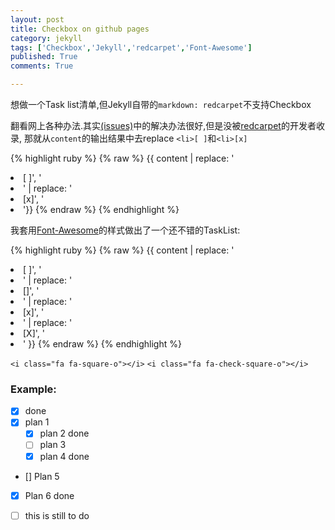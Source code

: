 ```yaml
---
layout: post
title: Checkbox on github pages
category: jekyll
tags: ['Checkbox','Jekyll','redcarpet','Font-Awesome']
published: True
comments: True

---
```


想做一个Task list清单,但Jekyll自带的`markdown: redcarpet`不支持Checkbox

翻看网上各种办法.其实[(issues)][1]中的解决办法很好,但是没被[redcarpet][2]的开发者收录,
那就从`content`的输出结果中去replace `<li>[ ]`和`<li>[x]`

{% highlight ruby %}
{% raw %}
{{ content | replace: '<li>[ ]', '<li class="check-none">' | replace: '<li>[x]', '<li class="check-done">'}}
{% endraw %}
{% endhighlight %}

我套用[Font-Awesome][3]的样式做出了一个还不错的TaskList:

<!--more-->

{% highlight ruby %}
{% raw %}
{{ content | replace: '<li>[ ]', '<li><i class="fa fa-square-o"></i>' | replace: '<li>[]', '<li><i class="fa fa-square-o"></i>' | replace: '<li>[x]', '<li><i class="fa fa-check-square-o"></i>' | replace: '<li>[X]', '<li><i class="fa fa-check-square-o"></i>'  }}
{% endraw %}
{% endhighlight %}


<i class="fa fa-square-o"></i> `<i class="fa fa-square-o"></i>`
<i class="fa fa-check-square-o"></i> `<i class="fa fa-check-square-o"></i>`


### Example:

- [x] done 
- [x] plan 1
	- [x] plan 2 done
	- [ ] plan 3
	- [x] plan 4 done
- [] Plan 5
- [X] Plan 6 done
- [ ] this is still to do


[1]: https://github.com/vmg/redcarpet/issues/323
[2]: https://github.com/vmg/redcarpet
[3]: https://fortawesome.github.io/Font-Awesome/